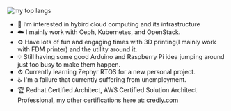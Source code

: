 ![my top langs](https://github-readme-stats.vercel.app/api/top-langs/?username=ZhaoKunqi&layout=compact&langs_count=8)
- 👀 I’m interested in hybird cloud computing and its infrastructure
- ☁️ I mainly work with Ceph, Kubernetes, and OpenStack.
- ⚙️ Have lots of fun and engaging times with 3D printing(I mainly work with FDM printer) and the utility around it. 
- 💡 Still having some good Arduino and Raspberry Pi idea jumping around just too busy to make them happen.
- ⚙️ Currently learning Zephyr RTOS for a new personal project.
- ♿ I'm a failure that currently suffering from unemployment.
- 🏆 Redhat Certified Architect, AWS Certified Solution Architect Professional, my other certifications here at: [credly.com](https://www.credly.com/users/kunqi-zhao/badges)
